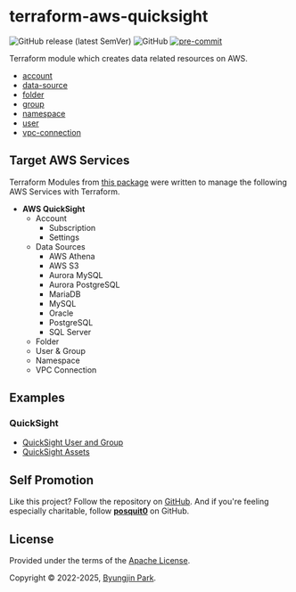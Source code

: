 # terraform-aws-quicksight

![GitHub release (latest SemVer)](https://img.shields.io/github/v/release/tedilabs/terraform-aws-quicksight?color=blue&sort=semver&style=flat-square)
![GitHub](https://img.shields.io/github/license/tedilabs/terraform-aws-quicksight?color=blue&style=flat-square)
[![pre-commit](https://img.shields.io/badge/pre--commit-enabled-brightgreen?logo=pre-commit&logoColor=white&style=flat-square)](https://github.com/pre-commit/pre-commit)

Terraform module which creates data related resources on AWS.

- [account](./modules/account)
- [data-source](./modules/data-source)
- [folder](./modules/folder)
- [group](./modules/group)
- [namespace](./modules/namespace)
- [user](./modules/user)
- [vpc-connection](./modules/vpc-connection)


## Target AWS Services

Terraform Modules from [this package](https://github.com/tedilabs/terraform-aws-quicksight) were written to manage the following AWS Services with Terraform.

- **AWS QuickSight**
  - Account
    - Subscription
    - Settings
  - Data Sources
    - AWS Athena
    - AWS S3
    - Aurora MySQL
    - Aurora PostgreSQL
    - MariaDB
    - MySQL
    - Oracle
    - PostgreSQL
    - SQL Server
  - Folder
  - User & Group
  - Namespace
  - VPC Connection


## Examples

### QuickSight

- [QuickSight User and Group](./examples/quicksight-user-and-group)
- [QuickSight Assets](./examples/quicksight-assets)


## Self Promotion

Like this project? Follow the repository on [GitHub](https://github.com/tedilabs/terraform-aws-quicksight). And if you're feeling especially charitable, follow **[posquit0](https://github.com/posquit0)** on GitHub.


## License

Provided under the terms of the [Apache License](LICENSE).

Copyright © 2022-2025, [Byungjin Park](https://www.posquit0.com).
